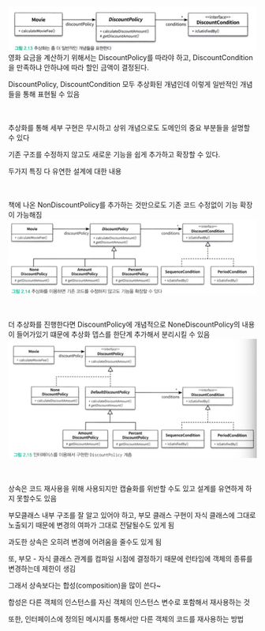 ![img.png](../../../../assets/재성/img06.png)
영화 요금을 계산하기 위해서는 DiscountPolicy를 따라야 하고, DiscountCondition을 만족하냐 안하냐에 따라 할인 금액이 결정된다.

DiscountPolicy, DiscountCondition 모두 추상화된 개념인데 이렇게 일반적인 개념들을 통해 표현될 수 있음

<br></br>
추상화를 통해 세부 구현은 무시하고 상위 개념으로도 도메인의 중요 부분들을 설명할 수 있다

기존 구조를 수정하지 않고도 새로운 기능을 쉽게 추가하고 확장할 수 있다.

두가지 특징 다 유연한 설계에 대한 내용

<br></br>
책에 나온 NonDiscountPolicy를 추가하는 것만으로도 기존 코드 수정없이 기능 확장이 가능해짐
![img.png](../../../../assets/재성/img07.png)

<br></br>
더 추상화를 진행한다면 DiscountPolicy에 개념적으로 NoneDiscountPolicy의 내용이 들어가있기 떄문에 추상화 뎁스를 한단계 추가해서 분리시킬 수 있음
![img.png](../../../../assets/재성/img08.png)

<br></br>
상속은 코드 재사용을 위해 사용되지만 캡슐화를 위반할 수도 있고 설계를 유연하게 하지 못할수도 있음

부모클래스 내부 구조를 잘 알고 있어야 하고, 부모 클래스 구현이 자식 클래스에 그대로 노출되기 때문에 변경의 여파가 그대로 전달될수도 있게 됨

과도한 상속은 오히려 변경에 어려움을 줄수도 있게 됨

또, 부모 - 자식 클래스 관계를 컴파일 시점에 결정하기 때문에 런타임에 객체의 종류를 변경하는데 제한이 생김

그래서 상속보다는 합성(composition)을 많이 쓴다~

합성은 다른 객체의 인스턴스를 자신 객체의 인스턴스 변수로 포함해서 재사용하는 것

또한, 인터페이스에 정의된 메시지를 통해서만 다른 객체의 코드를 재사용하는 방법